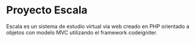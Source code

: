 Proyecto Escala
======

Escala es un sistema de estudio virtual via web creado en PHP orientado a objetos con modelo MVC utilizando el framework codeigniter.
